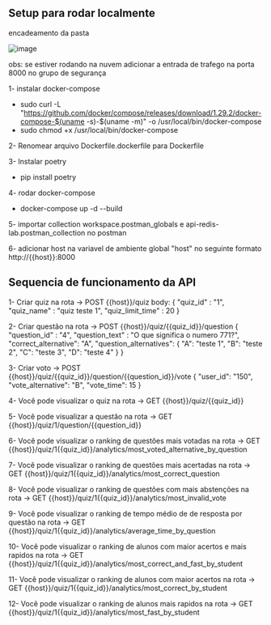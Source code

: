 
## Setup para rodar localmente

encadeamento da pasta

![image](https://github.com/user-attachments/assets/1c2c787e-d3c6-44f5-b06b-24fe985b90fa)


obs: se estiver rodando na nuvem adicionar a entrada de trafego na porta 8000 no grupo de segurança

1- instalar docker-compose
- sudo curl -L "https://github.com/docker/compose/releases/download/1.29.2/docker-compose-$(uname -s)-$(uname -m)" -o /usr/local/bin/docker-compose
- sudo chmod +x /usr/local/bin/docker-compose


2- Renomear arquivo Dockerfile.dockerfile para Dockerfile

3- Instalar poetry
- pip install poetry

4- rodar docker-compose
- docker-compose up -d --build

5- importar collection workspace.postman_globals e api-redis-lab.postman_collection no postman

6- adicionar host na variavel de ambiente global "host" no seguinte formato http://{{host}}:8000

## Sequencia de funcionamento da API

1- Criar quiz na rota -> POST {{host}}/quiz
body:
{
   "quiz_id" : "1",
   "quiz_name" : "quiz teste 1",
   "quiz_limit_time" : 20
}

2- Criar questão na rota -> POST {{host}}/quiz/{{quiz_id}}/question
{
   "question_id" : "4",
   "question_text" : "O que significa o numero 771?",
   "correct_alternative": "A",
   "question_alternatives": {
    "A": "teste 1",
    "B": "teste 2",
    "C": "teste 3",
    "D": "teste 4"
   }
}

3- Criar voto -> POST {{host}}/quiz/{{quiz_id}}/question/{{question_id}}/vote
{
   "user_id": "150",
   "vote_alternative": "B",
   "vote_time": 15
}

4- Você pode visualizar o quiz na rota -> GET {{host}}/quiz/{{quiz_id}}

5- Você pode visualizar a questão na rota -> GET {{host}}/quiz/1/question/{{question_id}}

6- Você pode visualizar o ranking de questões mais votadas na rota -> GET {{host}}/quiz/1{{quiz_id}}/analytics/most_voted_alternative_by_question

7- Você pode visualizar o ranking de questões mais acertadas na rota -> GET {{host}}/quiz/1{{quiz_id}}/analytics/most_correct_question

8- Você pode visualizar o ranking de questões com mais abstenções na rota -> GET {{host}}/quiz/1{{quiz_id}}/analytics/most_invalid_vote

9- Você pode visualizar o ranking de tempo médio de de resposta por questão na rota -> GET {{host}}/quiz/1{{quiz_id}}/analytics/average_time_by_question

10- Você pode visualizar o ranking de alunos com maior acertos e mais rapidos na rota -> GET {{host}}/quiz/1{{quiz_id}}/analytics/most_correct_and_fast_by_student

11- Você pode visualizar o ranking de alunos com maior acertos na rota -> GET {{host}}/quiz/1{{quiz_id}}/analytics/most_correct_by_student

12- Você pode visualizar o ranking de alunos mais rapidos na rota -> GET {{host}}/quiz/1{{quiz_id}}/analytics/most_fast_by_student
